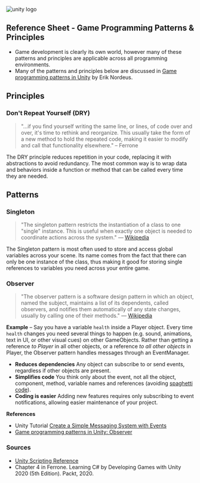 

![unity logo](images/unity-logo-293w.png)

## Reference Sheet - Game Programming Patterns & Principles



- Game development is clearly its own world, however many of these patterns and principles are applicable across all programming environments.
- Many of the patterns and principles below are discussed in [Game programming patterns in Unity](https://github.com/Habrador/Unity-Programming-Patterns) by Erik Nordeus.




## Principles


### Don't Repeat Yourself (DRY)

> "...if you find yourself writing the same line, or lines, of code over and over, it's time to rethink and reorganize. This usually take the form of a new method to hold the repeated code, making it easier to modify and call that functionality elsewhere." – Ferrone

The DRY principle reduces repetition in your code, replacing it with abstractions to avoid redundancy. The most common way is to wrap data and behaviors inside a function or method that can be called every time they are needed. 




## Patterns


### Singleton

> "The singleton pattern restricts the instantiation of a class to one "single" instance. This is useful when exactly one object is needed to coordinate actions across the system." — [Wikipedia](https://en.wikipedia.org/wiki/Singleton_pattern)

The Singleton pattern is most often used to store and access global variables across your scene. Its name comes from the fact that there can only be one instance of the class, thus making it good for storing single references to variables you need across your entire game.


### Observer

> "The observer pattern is a software design pattern in which an object, named the subject, maintains a list of its dependents, called observers, and notifies them automatically of any state changes, usually by calling one of their methods." — [Wikipedia](https://en.wikipedia.org/wiki/Observer_pattern)

**Example** – Say you have a variable `health` inside a Player object. Every time `health` changes you need several things to happen (e.g. sound, animations, text in UI, or other visual cues) on other GameObjects. Rather than getting a reference *to Player* in all other objects, or a reference *to all other objects* in Player, the Observer pattern handles messages through an EventManager.

- **Reduces dependencies** Any object can subscribe to or send events, regardless if other objects are present.
- **Simplifies code** You think only about the event, not all the object, component, method, variable names and references (avoiding [spaghetti code](https://en.wikipedia.org/wiki/Spaghetti_code)).
- **Coding is easier** Adding new features requires only subscribing to event notifications, allowing easier maintenance of your project.


**References**
- Unity Tutorial [Create a Simple Messaging System with Events](https://learn.unity.com/tutorial/create-a-simple-messaging-system-with-events)
- [Game programming patterns in Unity: Observer](https://github.com/Habrador/Unity-Programming-Patterns#3-observer)










### Sources
- [Unity Scripting Reference](https://docs.unity3d.com/ScriptReference/index.html)
- Chapter 4 in Ferrone. Learning C# by Developing Games with Unity 2020 (5th Edition). Packt, 2020.
